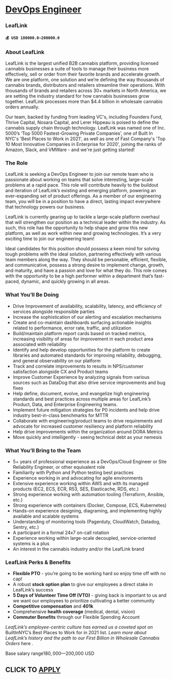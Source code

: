# [DevOps Engineer](https://www.remotewlb.com/apply/devops-engineer-90012)  
### LeafLink  
#### `💰 USD 180000.0~200000.0`  

### **About LeafLink**

LeafLink is the largest unified B2B cannabis platform, providing licensed cannabis businesses a suite of tools to manage their business more effectively, sell or order from their favorite brands and accelerate growth. We are one platform, one solution and we’re defining the way thousands of cannabis brands, distributors and retailers streamline their operations. With thousands of brands and retailers across 30+ markets in North America, we are setting the industry standard for how cannabis businesses grow together. LeafLink processes more than $4.4 billion in wholesale cannabis orders annually.

Our team, backed by funding from leading VC's, including Founders Fund, Thrive Capital, Nosara Capital, and Lerer Hippeau is poised to define the cannabis supply chain through technology. LeafLink was named one of Inc. 5000’s ‘Top 5000 Fastest-Growing Private Companies’, one of Built In NYC's 'Best Places to Work in 2021', as well as one of Fast Company's 'Top 10 Most Innovative Companies in Enterprise for 2020', joining the ranks of Amazon, Slack, and VMWare - and we're just getting started!

###  **The Role**

LeafLink is seeking a DevOps Engineer to join our remote team who is passionate about working on teams that solve interesting, large-scale problems at a rapid pace. This role will contribute heavily to the buildout and iteration of LeafLink’s existing and emerging platform, powering an ever-expanding set of product offerings. As a member of our engineering team, you will be in a position to have a direct, lasting impact everywhere that technology powers our business.

LeafLink is currently gearing up to tackle a large-scale platform overhaul that will strengthen our position as a technical leader within the industry. As such, this role has the opportunity to help shape and grow this new platform, as well as work within new and growing technologies. It’s a very exciting time to join our engineering team!

Ideal candidates for this position should possess a keen mind for solving tough problems with the ideal solution, partnering effectively with various team members along the way. They should be personable, efficient, flexible, and communicative, possess a strong desire to implement change, growth, and maturity, and have a passion and love for what they do. This role comes with the opportunity to be a high performer within a department that’s fast-paced, dynamic, and quickly growing in all areas.

###  **What You’ll Be Doing**

  * Drive Improvement of availability, scalability, latency, and efficiency of services alongside responsible parties
  * Increase the sophistication of our alerting and escalation mechanisms
  * Create and co-maintain dashboards surfacing actionable insights related to performance, error rate, traffic, and utilization
  * Build/maintain platform report cards based on tracked metrics, increasing visibility of areas for improvement in each product area associated with reliability
  * Identify and help develop opportunities for the platform to create libraries and automated standards for improving reliability, debugging, and general observability on our platform
  * Track and correlate improvements to results in NPS/customer satisfaction alongside CX and Product teams
  * Improve Customer Experience by analyzing signals from various sources such as DataDog that also drive service improvements and bug fixes
  * Help define, document, evolve, and evangelize high engineering standards and best practices across multiple areas for LeafLink’s Product, Data, and Enterprise Engineering teams.
  * Implement future mitigation strategies for P0 incidents and help drive industry best-in-class benchmarks for MTTR
  * Collaborate with engineering/product teams to drive requirements and advocate for increased customer resiliency and platform reliability
  * Help drive improvements within the organization around DORA Metrics
  * Move quickly and intelligently - seeing technical debt as your nemesis

###  **What You’ll Bring to the Team**

  * 5+ years of professional experience as a DevOps/Cloud Engineer or Site Reliability Engineer, or other equivalent role
  * Familiarity with Python and Python testing best practices
  * Experience working in and advocating for agile environments
  * Extensive experience working within AWS and with its managed products (EC2, ECS, ECR, R53, SES, Elasticache, RDS, etc.)
  * Strong experience working with automation tooling (Terraform, Ansible, etc.)
  * Strong experience with containers (Docker, Compose, ECS, Kubernetes)
  * Hands-on experience designing, diagraming, and implementing highly available and scalable systems
  * Understanding of monitoring tools (Pagerduty, CloudWatch, Datadog, Sentry, etc.)
  * A participant in a formal 24x7 on-call rotation
  * Experience working within large-scale decoupled, service-oriented systems is a plus
  * An interest in the cannabis industry and/or the LeafLink brand

###  **LeafLink Perks & Benefits**

  *  **Flexible PTO** \- you’re going to be working hard so enjoy time off with no cap!
  * A robust **stock option plan** to give our employees a direct stake in LeafLink’s success
  *  **5 Days of Volunteer Time Off (VTO)** \- giving back is important to us and we want our employees to prioritize cultivating a better community
  *  **Competitive compensation** and **401k**
  * Comprehensive **health** **coverage** (medical, dental, vision)
  *  **Commuter Benefits** through our Flexible Spending Account

 _LeafLink’s employee-centric culture has earned us a coveted spot on_ BuiltInNYC’s Best Places to Work for in 2021 list. _Learn more about LeafLink’s history and the path to our First Billion in Wholesale Cannabis Orders_ here _._

Base salary range$180,000—$200,000 USD  
## CLICK TO [APPLY](https://www.remotewlb.com/apply/devops-engineer-90012)

